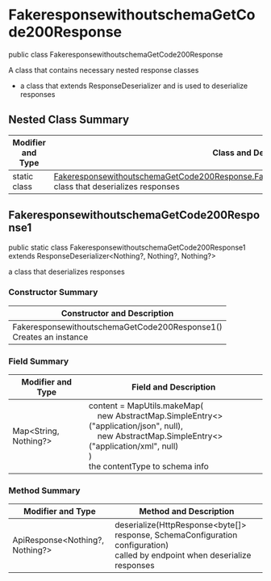 # FakeresponsewithoutschemaGetCode200Response

public class FakeresponsewithoutschemaGetCode200Response

A class that contains necessary nested response classes
- a class that extends ResponseDeserializer and is used to deserialize responses

## Nested Class Summary
| Modifier and Type | Class and Description |
| ----------------- | --------------------- |
| static class | [FakeresponsewithoutschemaGetCode200Response.FakeresponsewithoutschemaGetCode200Response1](#fakeresponsewithoutschemagetcode200response1)<br>class that deserializes responses |

## FakeresponsewithoutschemaGetCode200Response1
public static class FakeresponsewithoutschemaGetCode200Response1<br>
extends ResponseDeserializer<Nothing?, Nothing?, Nothing?>

a class that deserializes responses

### Constructor Summary
| Constructor and Description |
| --------------------------- |
| FakeresponsewithoutschemaGetCode200Response1()<br>Creates an instance |

### Field Summary
| Modifier and Type | Field and Description |
| ----------------- | --------------------- |
| Map<String, Nothing?> | content =  MapUtils.makeMap(<br>&nbsp;&nbsp;&nbsp;&nbsp;new AbstractMap.SimpleEntry<>("application/json", null),<br>&nbsp;&nbsp;&nbsp;&nbsp;new AbstractMap.SimpleEntry<>("application/xml", null)<br>)<br>the contentType to schema info |

### Method Summary
| Modifier and Type | Method and Description |
| ----------------- | ---------------------- |
| ApiResponse<Nothing?, Nothing?> | deserialize(HttpResponse<byte[]> response, SchemaConfiguration configuration)<br>called by endpoint when deserialize responses |

